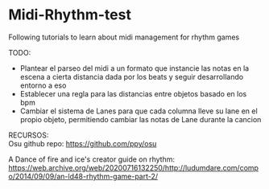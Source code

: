 # Midi-Rhythm-test
Following tutorials to learn about midi management for rhythm games


TODO: 
- Plantear el parseo del midi a un formato que instancie las notas en la escena a cierta distancia dada por los beats y seguir desarrollando entorno a eso<br>
- Establecer una regla para las distancias entre objetos basado en los bpm<br>
- Cambiar el sistema de Lanes para que cada columna lleve su lane en el propio objeto, permitiendo cambiar las notas de Lane durante la cancion 

RECURSOS: <br>
Osu github repo: https://github.com/ppy/osu

A Dance of fire and ice's creator guide on rhythm: https://web.archive.org/web/20200716132250/http://ludumdare.com/compo/2014/09/09/an-ld48-rhythm-game-part-2/

